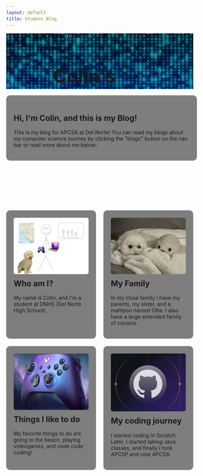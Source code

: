 ```yaml
---
layout: default
title: Student Blog
---
```


<div class="banner">
  <img src="images/bluebinary.jpeg" alt="Banner">
  <h1>Colin's Blog!</h1>
</div>

<br>

<div class="desc-box">
  <h2>Hi, I'm Colin, and this is my Blog!</h2>
  <p>This is my blog for APCSA at Del Norte! You can read my blogs about my computer science journey by clicking the "blogs" button on the nav bar or read more about me below:</p>
</div>

<br>

<h3>About Me</h3>


<div class="grid">
  <div class="box">
    <img src="images/drawing.jpg" alt="Image">
    <h2>Who am I?</h2>
    <p>My name is Colin, and I'm a student at DNHS (Del Norte High School).</p>
  </div>
  <div class="box">
    <img src="images/dog.png" alt="Image">
    <h2>My Family</h2>
    <p>In my close family I have my parents, my sister, and a maltipoo named Ollie. I also have a large extended family of cousins.</p>
  </div>
  <div class="box">
    <img src="images/controller.png" alt="Image">
    <h2>Things I like to do</h2>
    <p>My favorite things to do are going to the beach, playing videogames, and code code coding!</p>
  </div>
  <div class="box">
    <img src="images/github.png" alt="Image">
    <h2>My coding journey</h2>
    <p>I started coding in Scratch. Later, I started taking Java classes, and finally I took APCSP and now APCSA.</p>
  </div>
</div>

<style>
    .banner {
        position: relative;
        width: 100%;
        height: 150px;
        overflow: hidden;
    }
    .banner img {
        width: 100%;
    }
    .banner h1 {
        position: absolute;
        top: 50%;
        left: 50%;
        transform: translate(-50%, -50%);
    }
    h1 {
        font-size: 50px;
    }

    .desc-box {
        background-color: rgba(0, 0, 0, 0.5);
        border-radius: 10px;
        width: 94%;
        padding: 20px;
    }

    .grid {
        display: grid;
        grid-template-columns: repeat(2, 1fr);
        grid-gap: 20px;
    }
    .box {
        background-color: rgba(0, 0, 0, 0.5);
        border-radius: 10px;
        padding: 20px;
    }
    .box img {
        width: 100%;
        border-radius: 5px;
    }
    .box h2 {
        margin-top: 10px;
    }
    .box p {
        margin-top: 10px;
    }
    
    h3 {
        margin-left: 10px;
        font-size: 30px;
        color: white;
        line-height: 1.5;
    }
</style>